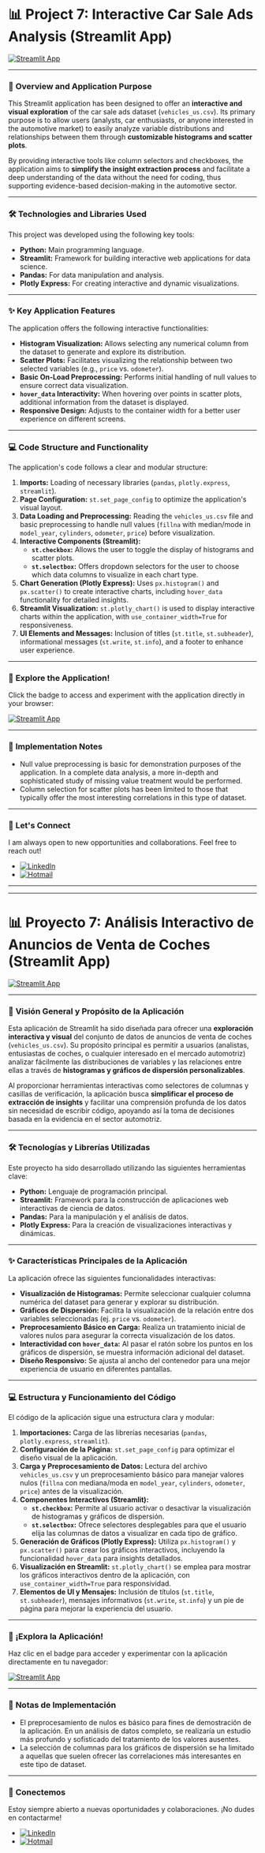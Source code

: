 # 📊 Project 7: Interactive Car Sale Ads Analysis (Streamlit App)

[![Streamlit App](https://static.streamlit.io/badges/streamlit_badge_black_white.svg)](https://project7-r80d.onrender.com/)

---

### 🚀 **Overview and Application Purpose**

This Streamlit application has been designed to offer an **interactive and visual exploration** of the car sale ads dataset (`vehicles_us.csv`). Its primary purpose is to allow users (analysts, car enthusiasts, or anyone interested in the automotive market) to easily analyze variable distributions and relationships between them through **customizable histograms and scatter plots**.

By providing interactive tools like column selectors and checkboxes, the application aims to **simplify the insight extraction process** and facilitate a deep understanding of the data without the need for coding, thus supporting evidence-based decision-making in the automotive sector.

---

### 🛠️ **Technologies and Libraries Used**

This project was developed using the following key tools:

* **Python:** Main programming language.
* **Streamlit:** Framework for building interactive web applications for data science.
* **Pandas:** For data manipulation and analysis.
* **Plotly Express:** For creating interactive and dynamic visualizations.

---

### ✨ **Key Application Features**

The application offers the following interactive functionalities:

* **Histogram Visualization:** Allows selecting any numerical column from the dataset to generate and explore its distribution.
* **Scatter Plots:** Facilitates visualizing the relationship between two selected variables (e.g., `price` vs. `odometer`).
* **Basic On-Load Preprocessing:** Performs initial handling of null values to ensure correct data visualization.
* **`hover_data` Interactivity:** When hovering over points in scatter plots, additional information from the dataset is displayed.
* **Responsive Design:** Adjusts to the container width for a better user experience on different screens.

---

### 💻 **Code Structure and Functionality**

The application's code follows a clear and modular structure:

1.  **Imports:** Loading of necessary libraries (`pandas`, `plotly.express`, `streamlit`).
2.  **Page Configuration:** `st.set_page_config` to optimize the application's visual layout.
3.  **Data Loading and Preprocessing:** Reading the `vehicles_us.csv` file and basic preprocessing to handle null values (`fillna` with median/mode in `model_year`, `cylinders`, `odometer`, `price`) before visualization.
4.  **Interactive Components (Streamlit):**
    * **`st.checkbox`:** Allows the user to toggle the display of histograms and scatter plots.
    * **`st.selectbox`:** Offers dropdown selectors for the user to choose which data columns to visualize in each chart type.
5.  **Chart Generation (Plotly Express):** Uses `px.histogram()` and `px.scatter()` to create interactive charts, including `hover_data` functionality for detailed insights.
6.  **Streamlit Visualization:** `st.plotly_chart()` is used to display interactive charts within the application, with `use_container_width=True` for responsiveness.
7.  **UI Elements and Messages:** Inclusion of titles (`st.title`, `st.subheader`), informational messages (`st.write`, `st.info`), and a footer to enhance user experience.

---

### 🚀 **Explore the Application!**

Click the badge to access and experiment with the application directly in your browser:

[![Streamlit App](https://static.streamlit.io/badges/streamlit_badge_black_white.svg)](https://project7-r80d.onrender.com/)

---

### 📝 **Implementation Notes**

* Null value preprocessing is basic for demonstration purposes of the application. In a complete data analysis, a more in-depth and sophisticated study of missing value treatment would be performed.
* Column selection for scatter plots has been limited to those that typically offer the most interesting correlations in this type of dataset.

---

### 🤝 **Let's Connect**

I am always open to new opportunities and collaborations. Feel free to reach out!

* [![LinkedIn](https://img.shields.io/badge/LinkedIn-0077B5?style=for-the-badge&logo=linkedin&logoColor=white)](https://www.linkedin.com/in/octavio-landa-verde/)
* [![Hotmail](https://img.shields.io/badge/email-Hotmail-blue.svg)](mailto:octaviolanda@hotmail.com)

---
---

# 📊 Proyecto 7: Análisis Interactivo de Anuncios de Venta de Coches (Streamlit App)

[![Streamlit App](https://static.streamlit.io/badges/streamlit_badge_black_white.svg)](https://project7-r80d.onrender.com/)

---

### 🚀 **Visión General y Propósito de la Aplicación**

Esta aplicación de Streamlit ha sido diseñada para ofrecer una **exploración interactiva y visual** del conjunto de datos de anuncios de venta de coches (`vehicles_us.csv`). Su propósito principal es permitir a usuarios (analistas, entusiastas de coches, o cualquier interesado en el mercado automotriz) analizar fácilmente las distribuciones de variables y las relaciones entre ellas a través de **histogramas y gráficos de dispersión personalizables**.

Al proporcionar herramientas interactivas como selectores de columnas y casillas de verificación, la aplicación busca **simplificar el proceso de extracción de insights** y facilitar una comprensión profunda de los datos sin necesidad de escribir código, apoyando así la toma de decisiones basada en la evidencia en el sector automotriz.

---

### 🛠️ **Tecnologías y Librerías Utilizadas**

Este proyecto ha sido desarrollado utilizando las siguientes herramientas clave:

* **Python:** Lenguaje de programación principal.
* **Streamlit:** Framework para la construcción de aplicaciones web interactivas de ciencia de datos.
* **Pandas:** Para la manipulación y el análisis de datos.
* **Plotly Express:** Para la creación de visualizaciones interactivas y dinámicas.

---

### ✨ **Características Principales de la Aplicación**

La aplicación ofrece las siguientes funcionalidades interactivas:

* **Visualización de Histogramas:** Permite seleccionar cualquier columna numérica del dataset para generar y explorar su distribución.
* **Gráficos de Dispersión:** Facilita la visualización de la relación entre dos variables seleccionadas (ej. `price` vs. `odometer`).
* **Preprocesamiento Básico en Carga:** Realiza un tratamiento inicial de valores nulos para asegurar la correcta visualización de los datos.
* **Interactividad con `hover_data`:** Al pasar el ratón sobre los puntos en los gráficos de dispersión, se muestra información adicional del dataset.
* **Diseño Responsivo:** Se ajusta al ancho del contenedor para una mejor experiencia de usuario en diferentes pantallas.

---

### 💻 **Estructura y Funcionamiento del Código**

El código de la aplicación sigue una estructura clara y modular:

1.  **Importaciones:** Carga de las librerías necesarias (`pandas`, `plotly.express`, `streamlit`).
2.  **Configuración de la Página:** `st.set_page_config` para optimizar el diseño visual de la aplicación.
3.  **Carga y Preprocesamiento de Datos:** Lectura del archivo `vehicles_us.csv` y un preprocesamiento básico para manejar valores nulos (`fillna` con mediana/moda en `model_year`, `cylinders`, `odometer`, `price`) antes de la visualización.
4.  **Componentes Interactivos (Streamlit):**
    * **`st.checkbox`:** Permite al usuario activar o desactivar la visualización de histogramas y gráficos de dispersión.
    * **`st.selectbox`:** Ofrece selectores desplegables para que el usuario elija las columnas de datos a visualizar en cada tipo de gráfico.
5.  **Generación de Gráficos (Plotly Express):** Utiliza `px.histogram()` y `px.scatter()` para crear los gráficos interactivos, incluyendo la funcionalidad `hover_data` para insights detallados.
6.  **Visualización en Streamlit:** `st.plotly_chart()` se emplea para mostrar los gráficos interactivos dentro de la aplicación, con `use_container_width=True` para responsividad.
7.  **Elementos de UI y Mensajes:** Inclusión de títulos (`st.title`, `st.subheader`), mensajes informativos (`st.write`, `st.info`) y un pie de página para mejorar la experiencia del usuario.

---

### 🚀 **¡Explora la Aplicación!**

Haz clic en el badge para acceder y experimentar con la aplicación directamente en tu navegador:

[![Streamlit App](https://static.streamlit.io/badges/streamlit_badge_black_white.svg)](https://project7-r80d.onrender.com/)

---

### 📝 **Notas de Implementación**

* El preprocesamiento de nulos es básico para fines de demostración de la aplicación. En un análisis de datos completo, se realizaría un estudio más profundo y sofisticado del tratamiento de los valores ausentes.
* La selección de columnas para los gráficos de dispersión se ha limitado a aquellas que suelen ofrecer las correlaciones más interesantes en este tipo de dataset.

---

### 🤝 **Conectemos**

Estoy siempre abierto a nuevas oportunidades y colaboraciones. ¡No dudes en contactarme!

* [![LinkedIn](https://img.shields.io/badge/LinkedIn-0077B5?style=for-the-badge&logo=linkedin&logoColor=white)](https://www.linkedin.com/in/octavio-landa-verde/)
* [![Hotmail](https://img.shields.io/badge/email-Hotmail-blue.svg)](mailto:octaviolanda@hotmail.com)

